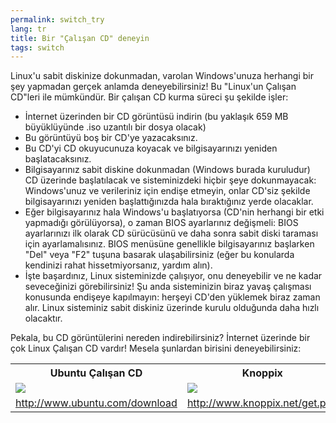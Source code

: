 ```yaml
---
permalink: switch_try
lang: tr
title: Bir "Çalışan CD" deneyin
tags: switch
---
```


Linux'u sabit diskinize dokunmadan, varolan Windows'unuza herhangi bir şey yapmadan gerçek anlamda deneyebilirsiniz! 
Bu "Linux'un Çalışan CD"leri ile mümkündür. Bir çalışan CD kurma süreci şu şekilde işler:

<ul>

<li>İnternet üzerinden bir CD görüntüsü indirin (bu yaklaşık 659 MB büyüklüyünde .iso uzantılı bir dosya olacak) </li>

<li>Bu görüntüyü boş bir CD'ye yazacaksınız.</li>

<li>Bu CD'yi CD okuyucunuza koyacak ve bilgisayarınızı yeniden başlatacaksınız.</li>

<li>Bilgisayarınız sabit diskine dokunmadan (Windows burada kuruludur) CD üzerinde başlatılacak ve sisteminizdeki hiçbir şeye dokunmayacak: Windows'unuz ve verileriniz için endişe etmeyin, onlar CD'siz şekilde bilgisayarınızı yeniden başlattığınızda hala bıraktığınız yerde olacaklar.</li>

<li>Eğer bilgisayarınız hala Windows'u başlatıyorsa (CD'nin herhangi bir etki yapmadığı görülüyorsa), o zaman BIOS ayarlarınız değişmeli: BIOS ayarlarınızı ilk olarak CD sürücüsünü ve daha sonra sabit diski taraması için ayarlamalısınız. BIOS menüsüne genellikle bilgisayarınız başlarken "Del" veya "F2" tuşuna basarak ulaşabilirsiniz (eğer bu konularda kendinizi rahat hissetmiyorsanız, yardım alın).</li>

<li>İşte başardınız, Linux sisteminizde çalışıyor, onu deneyebilir ve ne kadar seveceğinizi görebilirsiniz! Şu anda sisteminizin biraz yavaş çalışması konusunda endişeye kapılmayın: herşeyi CD'den yüklemek biraz zaman alır. Linux sisteminiz sabit diskiniz üzerinde kurulu olduğunda daha hızlı olacaktır.</li>

</ul>

Pekala, bu CD görüntülerini nereden indirebilirsiniz? İnternet üzerinde bir çok Linux Çalışan CD vardır! Mesela şunlardan birisini deneyebilirsiniz:

<table cols="2">
<tr>
<th>Ubuntu Çalışan CD</th>
<th>Knoppix</th>
</tr>

<tr>
<td><a href="Images/ubuntu.png"><img src="Images/ubuntu_thumbnail.png" /></a></td>
<td><a href="Images/knoppix.png"><img src="Images/knoppix_thumbnail.png" /></a></td>
</tr>

<tr>
<td><a 
href="http://www.ubuntu.com/download">http://www.ubuntu.com/download</a></td>
<td><a 
href="http://www.knoppix.net/get.php">http://www.knoppix.net/get.php</a></td>
</tr>

</table>

